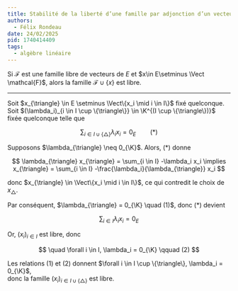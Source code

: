 ```yaml
---
title: Stabilité de la liberté d’une famille par adjonction d’un vecteur n’appartenant pas au sous-espace qu’elle engendre.
authors:
  - Félix Rondeau
date: 24/02/2025
pid: 1740414409
tags:
  - algèbre linéaire
---
```


Si $\mathcal{F}$ est une famille libre de vecteurs de $E$ et $x\in E\setminus \Vect \mathcal{F}$, alors la famille $\mathcal{F}\cup\{x\}$ est libre.

---

Soit $x_{\triangle} \in E \setminus \Vect\{x_i \mid i \in I\}$ fixé quelconque.  
Soit $(\lambda_i)_{i \in I \cup \{\triangle\}} \in \K^{(I \cup \{\triangle\})}$ fixée quelconque telle que

$$
    \sum_{i \in I \cup \{\triangle\}} \lambda_i x_i = 0_E \qquad (*)
$$

Supposons $\lambda_{\triangle} \neq 0_{\K}$. Alors, $(*)$ donne

$$
\lambda_{\triangle} x_{\triangle} = \sum_{i \in I} -\lambda_i x_i \implies x_{\triangle} = \sum_{i \in I} -\frac{\lambda_i}{\lambda_{\triangle}} x_i
$$

donc $x_{\triangle} \in \Vect\{x_i \mid i \in I\}$, ce qui contredit le choix de $x_{\triangle}$.

Par conséquent, $\lambda_{\triangle} = 0_{\K} \quad (1)$, donc $(*)$ devient

$$
\sum_{i \in I} \lambda_i x_i = 0_E
$$

Or, $(x_i)_{i \in I}$ est libre, donc

$$
    \quad \forall i \in I, \lambda_i = 0_{\K} \qquad (2)
$$

Les relations $(1)$ et $(2)$ donnent $\forall i \in I \cup \{\triangle\}, \lambda_i = 0_{\K}$,  
donc la famille $(x_i)_{i \in I \cup \{\triangle\}}$ est libre.
